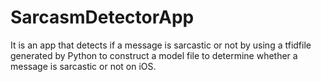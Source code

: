 # SarcasmDetectorApp
It is an app that detects if a message is sarcastic or not by using a tfidfile generated by Python to construct a model file to determine whether a message is sarcastic or not on iOS.
